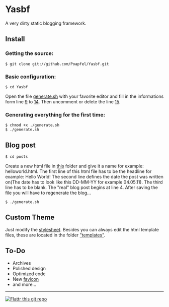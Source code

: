 # Yasbf #

A very dirty static blogging framework.

Install
--------

### Getting the source: ######

	$ git clone git://github.com/Poapfel/Yasbf.git

### Basic configuration: ######

	$ cd Yasbf

Open the file [generate.sh](https://github.com/Poapfel/Yasbf/blob/master/generate.sh) with your favorite editor and fill in the informations form line [9](https://github.com/Poapfel/Yasbf/blob/master/generate.sh#L9) to [14](https://github.com/Poapfel/Yasbf/blob/master/generate.sh#L14). Then uncomment or delete the line [15](https://github.com/Poapfel/Yasbf/blob/master/generate.sh#L15).

### Generating everything for the first time: ######

	$ chmod +x ./generate.sh
	$ ./generate.sh

Blog post
--------

	$ cd posts
	
Create a new html file in [this](https://github.com/Poapfel/Yasbf/tree/master/posts) folder and give it a name for example: helloworld.html. The first line of this html file has to be the headline for example: Hello World! The second line defines the date the post was written on(The date has to look like this DD-MM-YY for example 04.05.11). The third line has to be blank. The "real" blog post begins at line 4.
After saving the file you will have to regenerate the blog...

	$ ./generate.sh

Custom Theme
--------

Just modify the [stylesheet](https://github.com/Poapfel/Yasbf/blob/master/style.css). Besides you can always edit the html template files, these are located in the folder ["templates"](https://github.com/Poapfel/Yasbf/tree/master/templates).

To-Do
--------

- Archives
- Polished design
- Optimized code
- New [favicon](https://github.com/Poapfel/Yasbf/blob/master/images/favicon.png)
- and more...

--------

[![Flattr this git repo](http://api.flattr.com/button/flattr-badge-large.png)](https://flattr.com/submit/auto?user_id=Poapfel&url=https://github.com/Poapfel/Yasbf&title=Yasbf&language=en_GB&tags=github&category=software)
